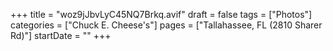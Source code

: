 +++
title = "woz9jJbvLyC45NQ7Brkq.avif"
draft = false
tags = ["Photos"]
categories = ["Chuck E. Cheese's"]
pages = ["Tallahassee, FL (2810 Sharer Rd)"]
startDate = ""
+++
